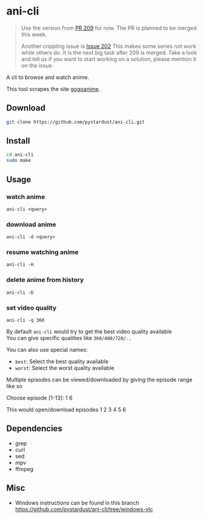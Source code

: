 # ani-cli

> Use the version from [PR 209](https://github.com/RaynardGerraldo/ani-cli) for now. 
> The PR is planned to be merged this week.
> 
> Another crippling issue is [Issue 202](https://github.com/pystardust/ani-cli/issues/202)
> This makes some series not work while others do.
> It is the next big task after 209 is merged.
> Take a look and tell us if you want to start working on a solution, please mention it on the issue.

A cli to browse and watch anime.

This tool scrapes the site [gogoanime](https://gogoanime.pe).

## Download

```bash
git clone https://github.com/pystardust/ani-cli.git
```

## Install

```bash
cd ani-cli
sudo make
```

## Usage

  ### watch anime
  ``ani-cli <query>``

  ### download anime
  ``ani-cli -d <query>``

  ### resume watching anime
  ``ani-cli -H``

  ### delete anime from history
  ``ani-cli -D``

  ### set video quality
  ``ani-cli -q 360``

By default `ani-cli` would try to get the best video quality available  
You can give specific qualities like `360/480/720/..`

You can also use special names:

* `best`: Select the best quality available
* `worst`: Select the worst quality available

Multiple episodes can be viewed/downloaded by giving the episode range like so

  Choose episode [1-13]: 1 6

This would open/download episodes 1 2 3 4 5 6

## Dependencies

* grep
* curl
* sed
* mpv
* ffmpeg

## Misc

- Windows instructions can be found in this branch https://github.com/pystardust/ani-cli/tree/windows-vlc

